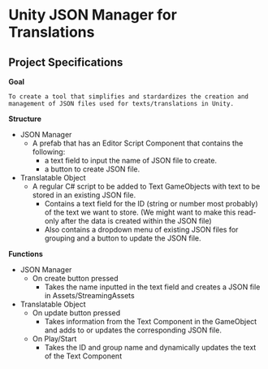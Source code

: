 # Unity JSON Manager for Translations
## Project Specifications
**Goal**

    To create a tool that simplifies and stardardizes the creation and management of JSON files used for texts/translations in Unity.

**Structure**
- JSON Manager
    - A prefab that has an Editor Script Component that contains the following:
        - a text field to input the name of JSON file to create.
        - a button to create JSON file.
- Translatable Object
    - A regular C# script to be added to Text GameObjects with text to be stored in an existing JSON file.
        - Contains a text field for the ID (string or number most probably) of the text we want to store. (We might want to make this read-only after the data is created within the JSON file)
        - Also contains a dropdown menu of existing JSON files for grouping and a button to update the JSON file.

**Functions**
- JSON Manager
    - On create button pressed
        - Takes the name inputted in the text field and creates a JSON file in Assets/StreamingAssets
- Translatable Object
    - On update button pressed
        - Takes information from the Text Component in the GameObject and adds to or updates the corresponding JSON file.
    - On Play/Start
        - Takes the ID and group name and dynamically updates the text of the Text Component